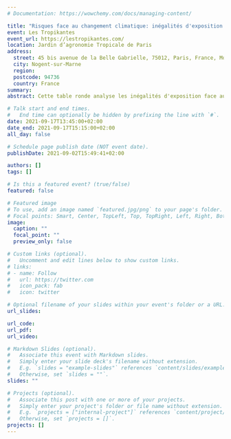 ```yaml
---
# Documentation: https://wowchemy.com/docs/managing-content/

title: "Risques face au changement climatique: inégalités d'exposition et adaptation en milieu urbain"
event: Les Tropikantes
event_url: https://lestropikantes.com/
location: Jardin d’agronomie Tropicale de Paris
address: 
  street: 45 bis avenue de la Belle Gabrielle, 75012, Paris, France, Monde
  city: Nogent-sur-Marne
  region:
  postcode: 94736 
  country: France
summary:
abstract: Cette table ronde analyse les inégalités d'exposition face aux risques climatiques, et les stratégies d'adaptation pour y faire face en milieu urbain.

# Talk start and end times.
#   End time can optionally be hidden by prefixing the line with `#`.
date: 2021-09-17T13:45:00+02:00
date_end: 2021-09-17T15:15:00+02:00
all_day: false

# Schedule page publish date (NOT event date).
publishDate: 2021-09-02T15:49:41+02:00

authors: []
tags: []

# Is this a featured event? (true/false)
featured: false

# Featured image
# To use, add an image named `featured.jpg/png` to your page's folder. 
# Focal points: Smart, Center, TopLeft, Top, TopRight, Left, Right, BottomLeft, Bottom, BottomRight.
image:
  caption: ""
  focal_point: ""
  preview_only: false

# Custom links (optional).
#   Uncomment and edit lines below to show custom links.
# links:
# - name: Follow
#   url: https://twitter.com
#   icon_pack: fab
#   icon: twitter

# Optional filename of your slides within your event's folder or a URL.
url_slides:

url_code:
url_pdf:
url_video:

# Markdown Slides (optional).
#   Associate this event with Markdown slides.
#   Simply enter your slide deck's filename without extension.
#   E.g. `slides = "example-slides"` references `content/slides/example-slides.md`.
#   Otherwise, set `slides = ""`.
slides: ""

# Projects (optional).
#   Associate this post with one or more of your projects.
#   Simply enter your project's folder or file name without extension.
#   E.g. `projects = ["internal-project"]` references `content/project/deep-learning/index.md`.
#   Otherwise, set `projects = []`.
projects: []
---
```

